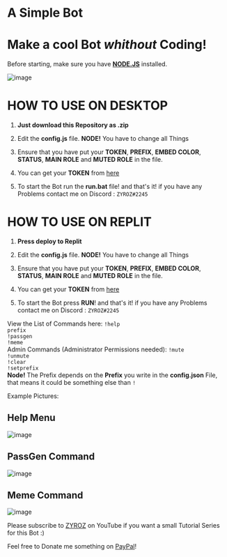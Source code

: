 # A Simple Bot

# Make a cool Bot  *whithout* Coding!

  

Before starting, make sure you have **[NODE.JS](https://www.nodejs.org/en)** installed.

![image](https://cdn.discordapp.com/attachments/877867671683735602/878593360904998942/unknown.png)

  

# HOW TO USE ON DESKTOP

1. **Just download this Repository as .zip**

3. Edit the **config.js** file. **NODE!** You have to change all Things

4. Ensure that you have put your **TOKEN**, **PREFIX**, **EMBED COLOR**, **STATUS**, **MAIN ROLE** and **MUTED ROLE** in the file.

5. You can get your **TOKEN** from [here](https://discord.com/developers/applications)

6. To start the Bot run the **run.bat** file!
     and that's it!
     if you have any Problems contact me on Discord : `ZYROZ#2245`


# HOW TO USE ON REPLIT

1. **Press deploy to Replit**

3. Edit the **config.js** file. **NODE!** You have to change all Things

4. Ensure that you have put your **TOKEN**, **PREFIX**, **EMBED COLOR**, **STATUS**, **MAIN ROLE** and **MUTED ROLE** in the file.

5. You can get your **TOKEN** from [here](https://discord.com/developers/applications)

6. To start the Bot press **RUN**!
     and that's it!
     if you have any Problems contact me on Discord : `ZYROZ#2245`
  
View the List of Commands here:
`!help` <br>
`prefix`<br>
`!passgen`<br>
`!meme`<br>
Admin Commands (Administrator Permissions needed):
`!mute`<br>
`!unmute`<br>
`!clear`<br>
`!setprefix`<br>
 **Node!** The Prefix depends on the **Prefix** you write in the **config.json** File, that means it could be something else than `!`

Example Pictures:
## Help Menu

![image](https://cdn.discordapp.com/attachments/878607665952075816/878607998711365662/unknown.png)
## PassGen Command
![image](https://cdn.discordapp.com/attachments/878607665952075816/878616358810701934/unknown.png)
## Meme Command
![image](https://cdn.discordapp.com/attachments/857968166202507313/878618064718016532/unknown.png)

  
  

Please subscribe to [ZYROZ](https://www.youtube.com/xzynn?sub_confirmation=1) on YouTube if you want a small Tutorial Series for this Bot :)

  

Feel free to Donate me something on [PayPal](paypal.me/DevZyroz)!
